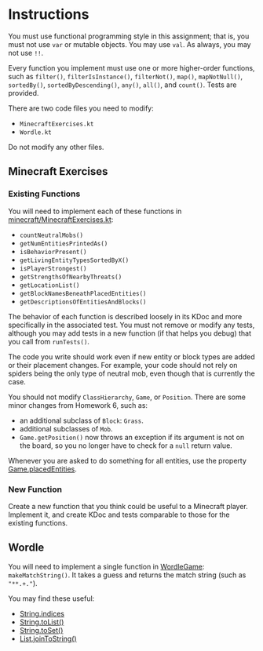 # Instructions

You must use functional programming style in this assignment; that is, you must
not use `var` or mutable objects. You may use `val`. As always, you may not use
`!!`.

Every function you implement must use one or more higher-order functions,
such as `filter()`, `filterIsInstance()`, `filterNot()`, `map()`,
`mapNotNull()`, `sortedBy()`, `sortedByDescending()`, `any()`, `all()`, and
`count()`. Tests are provided.

There are two code files you need to modify:

* `MinecraftExercises.kt`
* `Wordle.kt`

Do not modify any other files.

## Minecraft Exercises

### Existing Functions

You will need to implement each of these functions in
[minecraft/MinecraftExercises.kt](minecraft/MinecraftExercises.kt):

* `countNeutralMobs()`
* `getNumEntitiesPrintedAs()`
* `isBehaviorPresent()`
* `getLivingEntityTypesSortedByX()`
* `isPlayerStrongest()`
* `getStrengthsOfNearbyThreats()`
* `getLocationList()`
* `getBlockNamesBeneathPlacedEntities()`
* `getDescriptionsOfEntitiesAndBlocks()`

The behavior of each function is described loosely in its KDoc and more
specifically in the associated test. You must not remove or modify any tests,
although you may add tests in a new function (if that helps you debug) that
you call from `runTests()`.

The code you write should work even if new entity or block types are added
or their placement changes. For example, your code should not rely on spiders
being the only type of neutral mob, even though that is currently the case.

You should not modify `ClassHierarchy`, `Game`, or `Position`. There are some
minor changes from Homework 6, such as:

* an additional subclass of `Block`: `Grass`.
* additional subclasses of `Mob`.
* `Game.getPosition()` now throws an exception if its argument is not on the
  board, so you no longer have to check for a `null` return value.

Whenever you are asked to do something for all entities, use the property
[Game.placedEntities](minecraft/Game.kt).

### New Function

Create a new function that you think could be useful to a Minecraft player.
Implement it, and create KDoc and tests comparable to those for the existing
functions.

## Wordle

You will need to implement a single function in [WordleGame](wordle/Wordle.kt):
`makeMatchString()`. It takes a guess and returns the match string (such as
`"**.+."`).

You may find these useful:

* [String.indices](https://kotlinandroid.org/kotlin/string/kotlin-string-indices/)
* [String.toList()](https://kotlinlang.org/api/latest/jvm/stdlib/kotlin.text/to-list.html)
* [String.toSet()](https://kotlinlang.org/api/latest/jvm/stdlib/kotlin.text/to-set.html)
* [List<Char>.joinToString()](https://www.baeldung.com/kotlin/convert-list-to-string#converting-list-to-a-string-using-jointostring)
